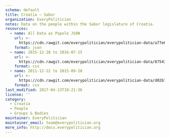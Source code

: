 ```yaml
---
schema: default
title: Croatia — Sabor
organization: EveryPolitician
notes: Data on the people within the Sabor legislature of Croatia.
resources:
  - name: All Data as Popolo JSON
    url: >-
      https://cdn.rawgit.com/everypolitician/everypolitician-data/a77e6decdc9a6342c8234170cf1c284aa24c98e8/data/Croatia/Sabor/ep-popolo-v1.0.json
    format: json
  - name: 2015-12-28 to 2016-07-15
    url: >-
      https://cdn.rawgit.com/everypolitician/everypolitician-data/8754322801a0b8c17452d697cc23f667b8c5e2db/data/Croatia/Sabor/term-8.csv
    format: csv
  - name: 2011-12-22 to 2015-09-28
    url: >-
      https://cdn.rawgit.com/everypolitician/everypolitician-data/d02b76cb63d42b33faede9577e23da9010fc64d9/data/Croatia/Sabor/term-7.csv
    format: csv
last_modified: 2017-04-13T10:21:36
license: ''
category:
  - Croatia
  - People
  - Groups & Bodies
maintainer: EveryPolitician
maintainer_email: team@everypolitician.org
more_info: http://docs.everypolitician.org
---
```

